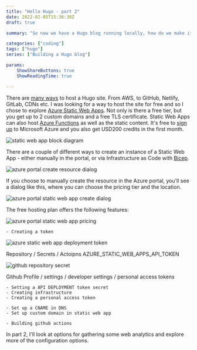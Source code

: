 ```yaml
---
title: "Hello Hugo - part 2"
date: 2022-02-05T15:36:30Z
draft: true

summary: "So now we have a Hugo blog running locally, how do we make it visible to others? In this post I'll show you how I hosted the blog and how I update it when new Markdown files are pushed to the repository."

categories: ["coding"]
tags: ["hugo"]
series: ["Building a Hugo blog"]

params:
    ShowShareButtons: true
    ShowReadingTime: true

---
```


There are [many ways](https://gohugo.io/hosting-and-deployment/) to host a Hugo site. From AWS, to GitHub, Netlify, GitLab, CDNs etc. I was looking for a way to host the site for free and so I chose to explore [Azure Static Web Apps](https://azure.microsoft.com/en-gb/services/app-service/static/#overview). Not only is there a free tier, but you get up to 2 custom domains and a free TLS certificate. Static Web Apps can also host [Azure Functions](https://docs.microsoft.com/en-us/azure/azure-functions/functions-overview) as well as the static content. It's free to [sign up](https://azure.microsoft.com/en-gb/free/) to Microsoft Azure and you also get USD200 credits in the first month. 

![static web app block diagram](/hugo-how-to/swa-block.jpg)

There are a couple of different ways to create an instance of a Static Web App - either manually in the portal, or via Infrastructure as Code with [Bicep](https://docs.microsoft.com/en-us/azure/azure-resource-manager/bicep/overview?tabs=bicep).

![azure portal create resource dialog ](/hugo-how-to/azure-create-resource.jpg)



If you choose to manually create the resource in the Azure portal, you'll see a dialog like this, where you can choose the pricing tier and the location.

![azure portal static web app create dialog ](/hugo-how-to/swa-create.jpg)


The free hosting plan offers the following features:

![azure portal static web app pricing](/hugo-how-to/swa-pricing.jpg)


	- Creating a token

![azure static web app deployment token](/hugo-how-to/swa-deployment-token.jpg)

Repository / Secrets / Actoipns 
AZURE_STATIC_WEB_APPS_API_TOKEN

![github repository secret](/hugo-how-to/github-secret.jpg)


Github Profile / settings / developer settings  / personal access tokens

	- Setting a API DEPLOYMENT token secret
	- Creating infrastructure 
	- Creating a personal access token

	- Set up a CNAME in DNS
	- Set up custom domain in static web app
	
	- Building github actions 



In part 2, I'll look at options for gathering some web analytics and explore more of the configuration options.  